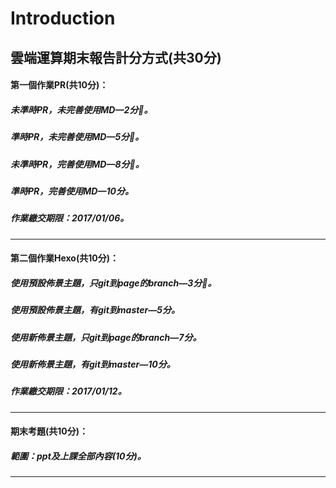 # Introduction

## 雲端運算期末報告計分方式(共30分)

#### 第一個作業PR(共10分)：

##### 未準時PR，未完善使用MD&mdash;2分。
##### 準時PR，未完善使用MD&mdash;5分。
##### 未準時PR，完善使用MD&mdash;8分。
##### 準時PR，完善使用MD&mdash;10分。

##### 作業繳交期限：2017/01/06。

***

#### 第二個作業Hexo(共10分)：

##### 使用預設佈景主題，只git到page的branch&mdash;3分。
##### 使用預設佈景主題，有git到master&mdash;5分。
##### 使用新佈景主題，只git到page的branch&mdash;7分。
##### 使用新佈景主題，有git到master&mdash;10分。

##### 作業繳交期限：2017/01/12。

***

#### 期末考題(共10分)：

##### 範圍：ppt及上課全部內容(10分)。

***
